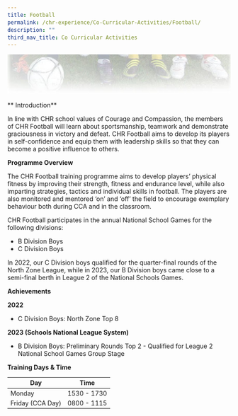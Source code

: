 ```yaml
---
title: Football
permalink: /chr-experience/Co-Curricular-Activities/Football/
description: ""
third_nav_title: Co Curricular Activities
---
```

![](/images/CCA/FOOTBALL.jpg)

** Introduction**

In line with CHR school values of Courage and Compassion, the members of CHR Football will learn about sportsmanship, teamwork and demonstrate graciousness in victory and defeat. CHR Football aims to develop its players in self-confidence and equip them with leadership skills so that they can become a positive influence to others.

**Programme Overview**

The CHR Football training programme aims to develop players’ physical fitness by  improving  their strength, fitness and endurance level, while also imparting strategies, tactics and individual skills in football. The players are also  monitored and mentored ‘on’ and ‘off’ the field to encourage exemplary behaviour both during CCA and in the classroom. 

CHR Football participates in the annual National School Games for the following divisions: 

- B Division Boys <br>
- C Division Boys <br>

In 2022, our C Division boys qualified for the quarter-final rounds of the North Zone League, while in 2023, our B Division boys came close to a semi-final berth in League 2 of the National Schools Games.

**Achievements**

**2022** <br>
* C Division Boys: North Zone Top 8

**2023 (Schools National League System)**
* B Division Boys: Preliminary Rounds Top 2 - Qualified for League 2 National School Games Group Stage

**Training Days &amp; Time**

| Day| Time | 
| -------- | -------- | 
| Monday  | 1530 - 1730 | 
| Friday (CCA Day) | 0800 - 1115 |